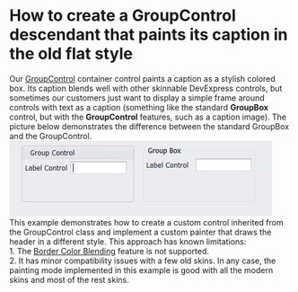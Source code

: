 # How to create a GroupControl descendant that paints its caption in the old flat style


Our <a href="https://documentation.devexpress.com/#WindowsForms/clsDevExpressXtraEditorsGroupControltopic">GroupControl</a> container control paints a caption as a stylish colored box. Its caption blends well with other skinnable DevExpress controls, but sometimes our customers just want to display a simple frame around controls with text as a caption (something like the standard <strong>GroupBox</strong> control, but with the <strong>GroupControl</strong> features, such as a caption image). The picture below demonstrates the difference between the standard GroupBox and the GroupControl.<br><img src="https://raw.githubusercontent.com/DevExpress-Examples/how-to-create-a-groupcontrol-descendant-that-paints-its-caption-in-the-old-flat-style-t347862/15.1.3+/media/b902685b-d732-11e5-80bf-00155d62480c.png"><br>This example demonstrates how to create a custom control inherited from the GroupControl class and implement a custom painter that draws the header in a different style. This approach has known limitations:<br>1. The <a href="https://documentation.devexpress.com/#WindowsForms/DevExpressXtraEditorsGroupControl_AllowBorderColorBlendingtopic">Border Color Blending</a> feature is not supported.<br>2. It has minor compatibility issues with a few old skins. In any case, the painting mode implemented in this example is good with all the modern skins and most of the rest skins.

<br/>


